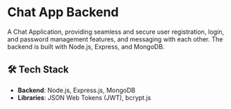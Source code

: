 # Chat App Backend 

A Chat Application, providing seamless and secure user registration, login, and password management features, and messaging with each other. The backend is built with Node.js, Express, and MongoDB.


## 🛠️ Tech Stack
- **Backend**: Node.js, Express.js, MongoDB
- **Libraries**: JSON Web Tokens (JWT), bcrypt.js
